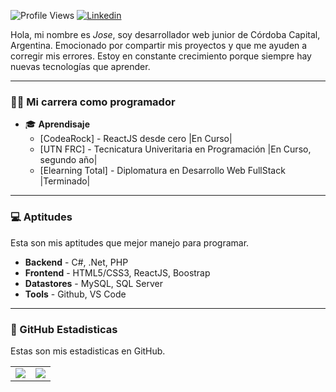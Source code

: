 ![Profile Views](https://komarev.com/ghpvc/?username=JoseBonzi&color=3BCF1D&style=flat-square) 
[![Linkedin](https://img.shields.io/badge/-LinkedIn-blue?style=flat&logo=Linkedin&logoColor=white)](linkedin.com/in/jose-ignacio-bonzi-032927244)

Hola, mi nombre es *Jose*, soy desarrollador web junior de Córdoba Capital, Argentina. Emocionado por compartir mis proyectos y que me ayuden a corregir mis errores. Estoy en constante crecimiento porque siempre hay nuevas tecnologías que aprender.



---

### 👨‍💻 Mi carrera como programador
   * 🎓 **Aprendisaje** 
        * [CodeaRock] - ReactJS desde cero |En Curso|
        * [UTN FRC] - Tecnicatura Univeritaria en Programación |En Curso, segundo año|
        * [Elearning Total] - Diplomatura en Desarrollo Web FullStack |Terminado|   


---

### 💻 Aptitudes
Esta son mis aptitudes que mejor manejo para programar.

   * **Backend** - C#, .Net, PHP
   * **Frontend** - HTML5/CSS3, ReactJS, Boostrap
   * **Datastores** - MySQL, SQL Server 
   * **Tools** - Github, VS Code

---

### 🧾 GitHub Estadisticas
Estas son mis estadisticas en GitHub.

<table>
	<tr>
		<td align="center" style="padding=0;width=50%;">
			<img align="center" style="padding=0;" src="https://github-readme-stats-eight-theta.vercel.app/api?username=JoseBonzi&show_icons=true&include_all_commits=true&count_private=true&bg_color=1c1c1c&hide_border=true&text_color=ffffff&title_color=c3002f&icon_color=c3002f&hide_title=true" />
		</td>
		<td align="center" style="padding=0;width=50%;">
			<img align="center" style="padding=0;" src="https://github-readme-stats.quantumlytangled.vercel.app/api/top-langs/?username=JoseBonzi&layout=compact&bg_color=1c1c1c&hide_border=true&text_color=ffffff&title_color=c3002f&icon_color=c3002f&hide_title=true&count_private=true" />
		</td>
	</tr>
</table>
